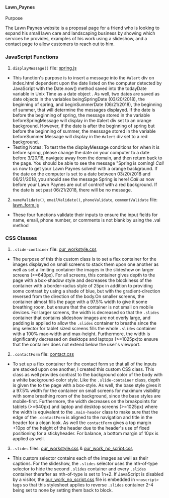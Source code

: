 #### Lawn_Paynes

Purpose

The Lawn Paynes website is a proposal page for a friend who is looking to expand his small lawn care and landscaping business by showing which services he provides, examples of his work using a slideshow, and a contact page to allow customers to reach out to him. 

### JavaScript Functions


1. `displayMessage()` file: [spring.js](https://github.com/ryansallee/ryansallee.github.io/blob/master/js/spring.js)
- This function's purpose is to insert a message into the `#alert` div on index.html dependent upon the date listed on the computer detected by JavaScript with the Date.now() method saved into the todayDate variable in Unix Time as a date object . As well, two dates are saved as date objects in the variables beingSpringDate (03/20/2018), the beginning of spring, and beginSummerDate (06/21/2018), the beginning of summer, that will determine the messages displayed. If the date is before the beginning of spring, the message stored in the variable beforeSpringMessage will display in the #alert div set to an orange background. However, if the date is after the beginning of spring but before the beginning of summer, the messsage stored in the variable beforeSummer Message will display in the `#alert` div set to a red background.
- Testing Notes:
To test the the displayMessage conditions for when it is before spring, please change the date on your computer to a date before 3/20/18, navigate away from the domain, and then return back to the page. You should be able to see the message "Spring is coming! *Call us* now to get your Lawn Paynes solved! with a orange background. If the date on the computer is set to a date between 03/20/2018 and 06/21/2018, you should see the message Spring is here! *Call us* now before your Lawn Paynes are out of control! with a red background. If the date is set past 06/21/2018, there will be no message.

2. `nameValidate()`, `emailValidate()`, `phoneValidate`, `commentValidate` file: [lawn_form.js](https://github.com/ryansallee/ryansallee.github.io/blob/master/js/lawn_form.js)
- These four functions validate their inputs to ensure the input fields for name, email, phone number, or comments is not blank by using the .val method

### CSS Classes
1. `.slide-container` file: [our_workstyle.css](https://github.com/ryansallee/ryansallee.github.io/blob/master/css/our_workstyle.css) 
- The purpose of this this custom class is to set a flex container for the images displayed on small screens to stack them upon one another as well as set a limiting container the images in the slideshow on larger screens (>=640px). For all screens, this container gives depth to the page with a box-shadow style and decreases the blockiness of the container with a border-radius style of 25px in addition to providing some contrast by using a shade of blue, but with the gradient-direction reversed from the direction of the body.On smaller screens, the container almost fills the page with a 97.5% width to give it some breathing room, but ensure that the container is not small on mobile devices. For larger screens, the width is decreased so that the `.slides` container that contains slideshow images are not overly large, and padding is applied to allow the `.slides` container to breathe since the img selector for tablet sized screens fills the whole `.slides` container with a 100% max-width and max-height. Furthermore, the width is significantly decreased on desktops and laptops (>=1025px)to ensure that the container does not extend below the user's viewport.

2. `.contactForm` file: [contact.css](https://github.com/ryansallee/ryansallee.github.io/blob/master/css/contact.css)
- To set up a flex container for the contact form so that all of the inputs are stacked upon one another, I created this custom CSS class. This class as well provides contrast to the background color of the body with a white background-color style. Like the `.slide-container` class, depth is given the to the page with a box-style. As well, the base style gives it a 97.5% width for the container on small screens for maximum visibility with some breathing room of the background, since the base styles are mobile-first. Furthermore, the width decreases on the breakpoints for tablets (>=640px) and laptop and desktop screens (>=1025px) where the width is equivalent to the `.main-header` class to make sure that the edge of the `.contactForm` is aligned to the navigation and title in the header for a clean look. As well the `contactForm` gives a top margin +10px of the height of the header due to the header's use of fixed positioning for a stickyheader. For balance, a bottom margin of 10px is applied as well. 

3. `.slides` files: [our_workstyle.css](https://github.com/ryansallee/ryansallee.github.io/blob/master/css/our_workstyle.css) & [our_work_no_script.css](https://github.com/ryansallee/ryansallee.github.io/blob/master/css/our_work_no_script.css)
- This custom selector contains each of the images as well as their captions. For the slideshow, the `.slides` selector uses the nth-of-type selector to hide the second `.slides` container and every `.slides` container therafter as nth-of-type is set to 1n+2. If JavaScript is disabled by a visitor, the [our_work_no_script.css](https://github.com/ryansallee/ryansallee.github.io/blob/master/css/our_work_no_script.css) file is embedded in `<noscript>` tags so that this stylesheet applies to reverse `.slides` container 2-4 being set to none by setting them back to block.